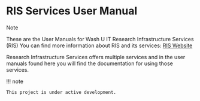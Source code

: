 # RIS Services User Manual

> [!NOTE]
> These are the User Manuals for Wash U IT Research Infrastructure Services (RIS)
> You can find more information about RIS and its services: [RIS Website](https://ris.wustl.edu)

Research Infrastructure Services offers multiple services and in the user manuals found here
you will find the documentation for using those services.

!!! note

    This project is under active development.
